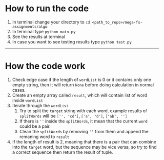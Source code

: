 # How to run the code

1. In terminal change your directory to `cd <path_to_repo>/mega-fs-assignments/algo` 
2. In terminal type `python main.py`
3. See the results at terminal
4. In case you want to see testing results type `python test.py`
---


# How the code work
1. Check edge case if the length of `wordList` is 0 or it contains only one empty string, then it will return `None` before doing calculation in normal cases.
2. Create an empty array called `result`, which will contain list of word inside `wordList`
3. Iterate through the `wordList`
   1. Try to split the `target` string with each word, example results of `splitWords` will be `['', 'cd']`, `['a', 'd']`, `['ab', '']`
   1. If there is `''` inside the `splitWords`, it mean that the current `word` could be a pair.
   2. Clean the `splitWords` by removing `''` from them and append the remaning word to `result`
4. If the length of result is 2, meaning that there is a pair that can combine into the `target` word, but the sequence may be vice versa, so try to find a correct sequence then return the result of tuple.